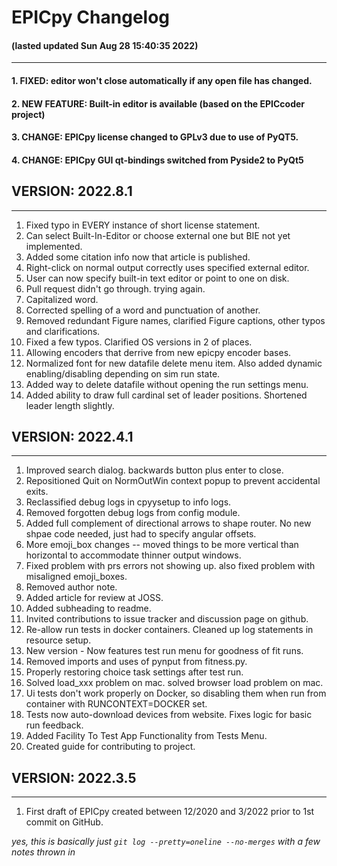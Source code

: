 
# EPICpy Changelog
#### (lasted updated Sun Aug 28 15:40:35 2022)

---

#### 1. FIXED: editor won't close automatically if any open file has changed.

#### 2. NEW FEATURE: Built-in editor is available (based on the EPICcoder project)

#### 3. CHANGE: EPICpy license changed to GPLv3 due to use of PyQT5.

#### 4. CHANGE: EPICpy GUI qt-bindings switched from Pyside2 to PyQt5


## VERSION: 2022.8.1

---
1. Fixed typo in EVERY instance of short license statement.
2. Can select Built-In-Editor or choose external one but BIE not yet implemented.
3. Added some citation info now that article is published.
4. Right-click on normal output correctly uses specified external editor.
5. User can now specify built-in text editor or point to one on disk.
6. Pull request didn't go through. trying again.
7. Capitalized word.
8. Corrected spelling of a word and punctuation of another.
9. Removed redundant Figure names, clarified Figure captions, other typos and clarifications.
10. Fixed a few typos. Clarified OS versions in 2 of places.
11. Allowing encoders that derrive from new epicpy encoder bases.
12. Normalized font for new datafile delete menu item. Also added dynamic enabling/disabling depending on sim run state.
13. Added way to delete datafile without opening the run settings menu.
14. Added ability to draw full cardinal set of leader positions. Shortened leader length slightly.

## VERSION: 2022.4.1

---
1. Improved search dialog. backwards button plus enter to close.
2. Repositioned Quit on NormOutWin context popup to prevent accidental exits.
3. Reclassified debug logs in cpyysetup to info logs.
4. Removed forgotten debug logs from config module.
5. Added full complement of directional arrows to shape router. No new shpae code needed, just had to specify angular offsets.
6. More emoji_box changes -- moved things to be more vertical than horizontal to accommodate thinner output windows.
7. Fixed problem with prs errors not showing up. also fixed problem with misaligned emoji_boxes.
8. Removed author note.
9. Added article for review at JOSS.
10. Added subheading to readme.
11. Invited contributions to issue tracker and discussion page on github.
12. Re-allow run tests in docker containers. Cleaned up log statements in resource setup.
13. New version - Now features test run menu for goodness of fit runs.
14. Removed imports and uses of pynput from fitness.py.
15. Properly restoring choice task settings after test run.
16. Solved load_xxx problem on mac. solved browser load problem on mac.
17. Ui tests don't work properly on Docker, so disabling them when run from container with RUNCONTEXT=DOCKER set.
18. Tests now auto-download devices from website. Fixes logic for basic run feedback.
19. Added Facility To Test App Functionality from Tests Menu.
20. Created guide for contributing to project.

## VERSION: 2022.3.5

---
1. First draft of EPICpy created between 12/2020 and 3/2022 prior to 1st commit on GitHub.

_yes, this is basically just `git log --pretty=oneline --no-merges` with a few notes thrown in_
